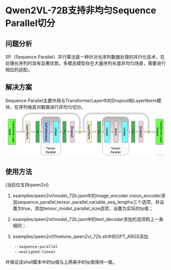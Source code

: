 # Qwen2VL-72B支持非均匀Sequence Parallel切分 

## 问题分析

SP（Sequence Parallel）并行算法是一种针对长序列数据处理的并行化技术，在处理长序列时具有显著优势。多模态模型存在大量序列长度非均匀场景，需要进行相应的适配。

## 解决方案

Sequence Parallel主要作用与TransformerLayer中的Dropout和LayerNorm模块，在序列维度对数据进行非均匀切分。
![alt text](../../sources/images/sp.png)


## 使用方法
(当前仅支持qwen2vl)
1. examples/qwen2vl/model_72b.json中的image_encoder.vision_encoder添加sequence_parallel,tensor_parallel,variable_seq_lengths三个选项，并设置为true，添加tensor_model_parallel_size选项，设置为实际的tp值；

2. examples/qwen2vl/model_72b.json中的text_decoder添加的选项和上一条相同；

3. examples/qwen2vl/finetune_qwen2vl_72b.sh中的GPT_ARGS添加  
```shell
    --sequence-parallel
    --unaligned-linear 
```
并保证该shell脚本中的tp值与上两条中的tp值保持一致。

